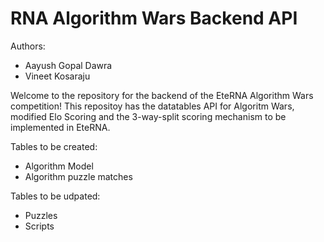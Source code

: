 RNA Algorithm Wars Backend API
===============================

Authors:
- Aayush Gopal Dawra
- Vineet Kosaraju

Welcome to the repository for the backend of the EteRNA Algorithm Wars competition! This repositoy has the datatables API for Algoritm Wars, modified Elo Scoring and the 3-way-split scoring mechanism to be implemented in EteRNA.

Tables to be created:
- Algorithm Model
- Algorithm puzzle matches

Tables to be udpated:
- Puzzles
- Scripts
